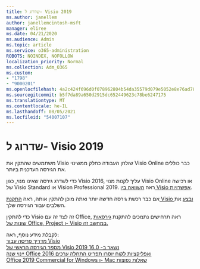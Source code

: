 ```yaml
---
title: שדרוג ל- Visio 2019
ms.author: janellem
author: janellemcintosh-msft
manager: eliree
ms.date: 04/21/2020
ms.audience: Admin
ms.topic: article
ms.service: o365-administration
ROBOTS: NOINDEX, NOFOLLOW
localization_priority: Normal
ms.collection: Adm_O365
ms.custom:
- "1798"
- "9000201"
ms.openlocfilehash: 4a2c424f696d0f078962804b54da35579d079e5052e8e76ad7803b093e0f6d7e
ms.sourcegitcommit: b5f7da89a650d2915dc652449623c78be6247175
ms.translationtype: MT
ms.contentlocale: he-IL
ms.lasthandoff: 08/05/2021
ms.locfileid: "54007107"
---
```

# <a name="upgrade-to-visio-2019"></a>שדרוג ל- Visio 2019

משתמשים שהתקין את Visio שולחן העבודה כחלק ממשינוי Visio Online כבר כוללים את הגירסה העדכנית ביותר. 

כדי לשדרג גירסה שאינו מנוי, כגון Visio 2016, עליך לקנות מנוי Visio Online או רכישה של Visio Standard או Vision Professional 2019. ראה [השוואה בין Visio אפשרויות](https://products.office.com/visio/microsoft-visio-plans-and-pricing-compare-visio-options).

אם כבר רכשת גירסה חדשה יותר ואתה מוכן להתקין אותה, ראה [התקנת Visio ובצע](https://support.office.com/article/f98f21e3-aa02-4827-9167-ddab5b025710?wt.mc_id=OfficeAdm_ClientDIA_Alchemy1798) את השלבים עבור הגירסה שלך. 

כדי להתקין Visio זה לצד זה עם Office, ראה תרחישים נתמכים להתקנת [גירסאות שונות של Office, Project ו- Visio במחשב זה.](https://docs.microsoft.com/deployoffice/install-different-office-visio-and-project-versions-on-the-same-computer)

לקבלת מידע נוסף, ראה:<br>
[מדריך פריסה עבור Visio](https://docs.microsoft.com/deployoffice/deployment-guide-for-visio)<br>
[מספר הגירסה הראשי של Visio 2019 נשאר ב- 16.0](https://docs.microsoft.com/deployoffice/office2019/overview#whats-stayed-the-same-in-office-2019)<br>
[יינוי שנה Office 2016 ואפליקציות לקוח יוסרו תפריט התחלה ערכים](https://support.office.com/article/8fe5e052-76d2-49de-af30-2e84ed3da907?wt.mc_id=OfficeAdm_ClientDIA_Alchemy1798)<br>
[Office 2019 Commercial for Windows ו- Mac שאלות נפוצות](https://support.microsoft.com/help/4133312) 
